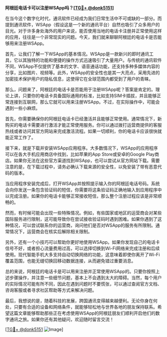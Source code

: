 **阿根廷电话卡可以注册WSApp吗？[[TG💪+ @donk5151](https://t.me/s/donk5151)]**

在当今这个数字化时代，通讯软件已经成为我们日常生活中不可或缺的一部分。而提到通讯软件，WSApp（假设这是一个新的通讯平台）自然也吸引了众多用户的目光。对于许多身处海外的用户来说，能否使用当地的电话卡注册并正常使用这样的应用，往往是一个非常现实的问题。今天，我们就来聊聊阿根廷的电话卡是否能够用来注册WSApp。

首先，让我们了解一下WSApp的基本情况。WSApp是一款新兴的即时通讯工具，它以其独特的功能和便捷的操作方式迅速吸引了大量用户。与传统的通讯软件不同，WSApp不仅提供了基本的文字、语音通话功能，还支持多种多媒体内容的分享，比如图片、视频等。此外，WSApp的安全性也是其一大亮点，采用先进的加密技术保护用户的隐私信息，这使得它在全球范围内都受到了用户的青睐。

那么，问题来了，阿根廷的电话卡是否能用于注册WSApp呢？答案是肯定的。理论上讲，只要你的电话卡具备国际通用的标准，比如支持SIM卡插拔，并且能够正常连接到互联网，那么它就可以用来注册WSApp。不过，在实际操作中，可能会遇到一些小麻烦。

首先，你需要确保你的阿根廷电话卡已经激活并且能够正常使用。通常情况下，新购买的电话卡需要进行激活才能正常使用服务。你可以通过拨打运营商提供的客服热线或者访问其官方网站来完成激活流程。如果一切顺利，你的电话卡应该很快就能正常工作了。

接下来，就是下载并安装WSApp应用程序。大多数情况下，WSApp的应用程序可以在各大手机应用商店中找到，比如苹果的App Store或安卓的Google Play商店。如果你无法在这些官方渠道找到WSApp，也可以尝试从官方网站下载。需要注意的是，在下载过程中，请务必确认下载来源的安全性，以免安装了带有恶意代码的版本。

当应用程序安装完成后，打开WSApp并按照提示输入你的阿根廷电话号码。系统会向你发送一条包含验证码的短信，你需要将这条验证码正确地输入到应用程序中以完成注册。如果你的电话卡能够正常接收短信，那么整个注册过程应该是非常顺畅的。

然而，有时候可能会出现一些特殊情况。例如，有些国家或地区的运营商会对某些国际服务进行限制，这可能导致你在尝试接收验证码时遇到困难。如果你遇到了这种情况，可以尝试联系你的运营商，询问他们是否对WSApp的服务有所限制。通常情况下，运营商会在核实后解除相关限制。

另外，还有一个小技巧可以帮助你更好地使用WSApp。如果你发现自己的电话卡信号不好，或者担心流量费用过高，可以选择切换到Wi-Fi网络来完成注册和后续使用。现代智能手机大多支持自动切换网络的功能，这意味着即使你离开了Wi-Fi覆盖范围，也能无缝切换回移动数据连接，从而避免错过重要消息。

总的来说，阿根廷的电话卡是可以用来注册并正常使用WSApp的。只要你按照上述步骤操作，并注意一些细节问题，基本上不会遇到太大的障碍。当然，每个用户的实际情况可能有所不同，因此在遇到问题时不要慌张，可以通过查阅官方文档、咨询客服或者寻求社区帮助等方式来解决问题。

最后，我想说的是，随着科技的发展，跨国通讯变得越来越便利。无论你身在何处，只要有合适的设备和网络条件，就能够轻松地与世界各地的朋友保持联系。希望这篇文章能够帮助那些正在考虑使用WSApp的阿根廷朋友们顺利开启他们的数字通讯之旅。如果你还有其他疑问，欢迎随时留言交流！

[[TG💪+ @donk5151](https://t.me/s/donk5151) ![Image](https://i.postimg.cc/rwNCRYN7/Snipaste-2025-04-30-17-27-05.png)]